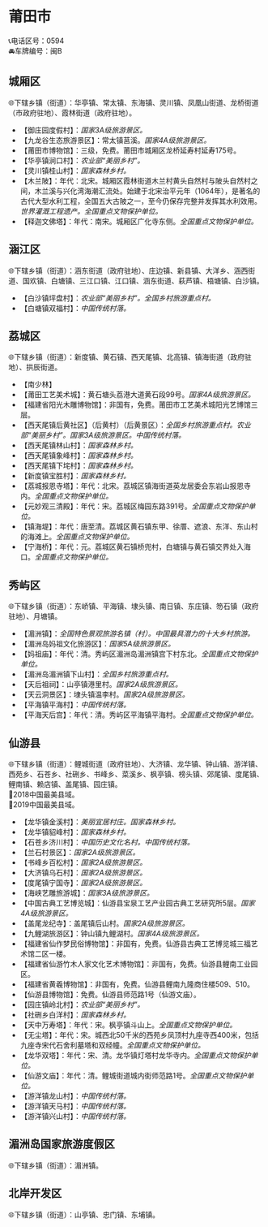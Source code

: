 # 莆田市  
📞电话区号：0594  
🚘车牌编号：闽B  

## 城厢区  
🌐下辖乡镇（街道）：华亭镇、常太镇、东海镇、灵川镇、凤凰山街道、龙桥街道（市政府驻地）、霞林街道（政府驻地）。    
  
* 【御庄园度假村】：*国家3A级旅游景区。*
* 【九龙谷生态旅游景区】：常太镇莒溪。*国家4A级旅游景区。*
* 【莆田市博物馆】：三级，免费。莆田市城厢区龙桥延寿村延寿175号。
* 【华亭镇涧口村】：*农业部“美丽乡村”。*
* 【灵川镇桂山村】：*国家森林乡村。*
* 【木兰陂】：年代：北宋。城厢区霞林街道木兰村黄头自然村与陂头自然村之间，木兰溪与兴化湾海潮汇流处。始建于北宋治平元年（1064年），是著名的古代大型水利工程，全国五大古陂之一，至今仍保存完整并发挥其水利效用。*世界灌溉工程遗产。全国重点文物保护单位。*
* 【释迦文佛塔】：年代：南宋。城厢区广化寺东侧。*全国重点文物保护单位。*   

## 涵江区  
🌐下辖乡镇（街道）：涵东街道（政府驻地）、庄边镇、新县镇、大洋乡、涵西街道、国欢镇、白塘镇、三江口镇、江口镇、涵东街道、萩芦镇、梧塘镇、白沙镇。    
  
* 【白沙镇坪盘村】：*农业部“美丽乡村”。全国乡村旅游重点村。*
* 【白塘镇双福村】：*中国传统村落。*  

## 荔城区  
🌐下辖乡镇（街道）：新度镇、黄石镇、西天尾镇、北高镇、镇海街道（政府驻地）、拱辰街道。    
  
* 【南少林】
* 【莆田工艺美术城】：黄石塘头荔港大道黄石段99号。*国家4A级旅游景区。*
* 【福建省阳光木雕博物馆】：非国有，免费。莆田市工艺美术城阳光艺博馆三层。
* 【西天尾镇后黄社区】（后黄村）（后黄景区）：*全国乡村旅游重点村。农业部“美丽乡村”。国家3A级旅游景区。中国传统村落。*
* 【西天尾镇林山村】：*国家森林乡村。*
* 【西天尾镇象峰村】：*国家森林乡村。*
* 【西天尾镇下垞村】：*国家森林乡村。*
* 【新度镇宝胜村】：*国家森林乡村。*
* 【荔城报恩寺塔】：年代：北宋。荔城区镇海街道英龙居委会东岩山报恩寺内。*全国重点文物保护单位。*
* 【元妙观三清殿】：年代：宋。荔城区梅园东路391号。*全国重点文物保护单位。*   
* 【镇海堤】：年代：唐至清。荔城区黄石镇东甲、徐厝、遮浪、东洋、东山村的海滩上。*全国重点文物保护单位。*   
* 【宁海桥】：年代：元。荔城区黄石镇桥兜村，白塘镇与黄石镇交界处入海口。*全国重点文物保护单位。*   

## 秀屿区  
🌐下辖乡镇（街道）：东峤镇、平海镇、埭头镇、南日镇、东庄镇、笏石镇（政府驻地）、月塘镇。    
  
* 【湄洲镇】：*全国特色景观旅游名镇（村）。中国最具潜力的十大乡村旅游。*
* 【湄洲岛妈祖文化旅游区】：*国家5A级旅游景区。*
* 【妈祖庙】：年代：清。秀屿区湄洲岛湄洲镇宫下村东北。*全国重点文物保护单位。*   
* 【湄洲岛湄洲镇下山村】：*全国乡村旅游重点村。*
* 【天后祖祠】：山亭镇港里村。*国家2A级旅游景区。*
* 【天云洞景区】：埭头镇温李村。*国家2A级旅游景区。*
* 【平海镇平海村】：*中国传统村落。*
* 【平海天后宫】：年代：清。秀屿区平海镇平海村。*全国重点文物保护单位。*   

## 仙游县  
🌐下辖乡镇（街道）：鲤城街道（政府驻地）、大济镇、龙华镇、钟山镇、游洋镇、西苑乡、石苍乡、社硎乡、书峰乡、菜溪乡、枫亭镇、榜头镇、郊尾镇、度尾镇、鲤南镇、赖店镇、盖尾镇、园庄镇。    
🏅2018中国最美县域。   
🏅2019中国最美县域。
  
* 【龙华镇金溪村】：*美丽宜居村庄。国家森林乡村。*
* 【龙华镇貂峰村】：*国家森林乡村。*
* 【石苍乡济川村】：*中国历史文化名村。中国传统村落。*
* 【兰石村景区】：*国家2A级旅游景区。*
* 【书峰乡百松村】：*国家2A级旅游景区。*
* 【大济镇乌石村】：*国家2A级旅游景区。*
* 【度尾镇宁国寺】：*国家2A级旅游景区。*
* 【海峡艺雕旅游城】：*国家3A级旅游景区。*
* 【中国古典工艺博览城】：仙游县宝泉工艺产业园古典工艺研究所5层。*国家4A级旅游景区。*
* 【盖尾龙纪寺】：盖尾镇后山村。*国家2A级旅游景区。*
* 【九鲤湖旅游区】：钟山镇九鲤湖村。*国家4A级旅游景区。*
* 【福建省仙作梦民俗博物馆】：非国有，免费。仙游县古典工艺博览城三福艺术馆二区一楼。
* 【福建省仙游竹木人家文化艺术博物馆】：非国有，免费。仙游县鲤南工业园区。
* 【福建省黄羲博物馆】：非国有，免费。仙游县鲤南九隆商住楼509、510。
* 【仙游县博物馆】：免费。仙游县师范路1号（仙游文庙）。
* 【园庄镇岭北村】：*农业部“美丽乡村”。*
* 【社硎乡白洋村】：*国家森林乡村。*
* 【天中万寿塔】：年代：宋。枫亭镇斗山上。*全国重点文物保护单位。*   
* 【无尘塔】：年代：宋。城西北50千米的西苑乡凤顶村九座寺西400米，包括九座寺宋代石舍利墓塔和双经幢。*全国重点文物保护单位。*   
* 【龙华双塔】：年代：宋、清。龙华镇灯塔村龙华寺内。*全国重点文物保护单位。*   
* 【仙游文庙】：年代：清。鲤城街道城内街师范路1号。*全国重点文物保护单位。*     
* 【游洋镇龙山村】：*中国传统村落。*
* 【游洋镇天马村】：*中国传统村落。*
* 【游洋镇兴山村】：*中国传统村落。*

## 湄洲岛国家旅游度假区  
🌐下辖乡镇（街道）：湄洲镇。

## 北岸开发区  
🌐下辖乡镇（街道）：山亭镇、忠门镇、东埔镇。  
